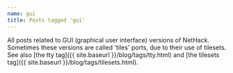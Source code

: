 ```yaml
---
name: gui
title: Posts tagged 'gui'
---
```

All posts related to GUI (graphical user interface) versions of NetHack.  Sometimes these versions are called 'tiles' ports, due to their use of tilesets.  See also [the tty tag]({{ site.baseurl }}/blog/tags/tty.html) and [the tilesets tag]({{ site.baseurl }}/blog/tags/tilesets.html).
